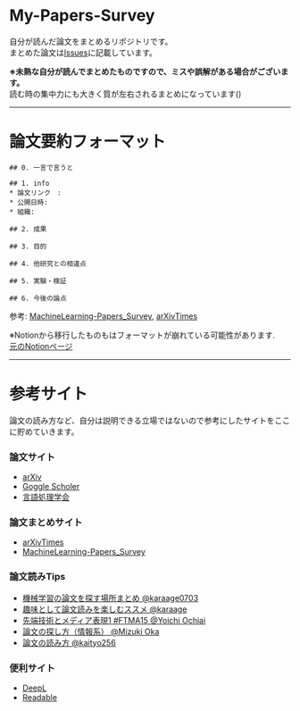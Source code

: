 # My-Papers-Survey

自分が読んだ論文をまとめるリポジトリです。<br>
まとめた論文は[Issues](https://github.com/tsutsumi-ozro/My-Papers-Survey/issues)に記載しています。<br>


**※未熟な自分が読んでまとめたものですので、ミスや誤解がある場合がございます。**<br>
読む時の集中力にも大きく質が左右されるまとめになっています()

---------------------------------------


# 論文要約フォーマット
```
## 0. 一言で言うと

## 1. info
* 論文リンク　: 
* 公開日時: 
* 組織: 

## 2. 成果

## 3. 目的

## 4. 他研究との相違点

## 5. 実験・検証

## 6. 今後の論点

```
参考: [MachineLearning-Papers_Survey](https://github.com/Yagami360/machine-learning-papers-survey/blob/master/README.md), [arXivTimes](https://github.com/arXivTimes/arXivTimes)<br>

※Notionから移行したものもはフォーマットが崩れている可能性があります.<br>
[元のNotionページ](https://temporal-egret-78a.notion.site/Research-e0bc69dfdd044aa3b6107d616ea01f59)


---------------------------------------

# 参考サイト
論文の読み方など、自分は説明できる立場ではないので参考にしたサイトをここに貯めていきます。<br>

### 論文サイト
* [arXiv](https://arxiv.org/)
* [Goggle Scholer](https://scholar.google.co.jp/schhp?hl=ja&as_sdt=0,5)
* [言語処理学会](https://www.anlp.jp/guide/nenji.html)

### 論文まとめサイト
* [arXivTimes](https://github.com/arXivTimes/arXivTimes)
* [MachineLearning-Papers_Survey](https://github.com/Yagami360/machine-learning-papers-survey)

### 論文読みTips
* [機械学習の論文を探す場所まとめ @karaage0703](https://zenn.dev/karaage0703/articles/46806d77983b8a#%E8%AB%96%E6%96%87%E3%82%92%E8%AA%AD%E3%82%93%E3%81%A7%E3%81%BF%E3%82%8B)
* [趣味として論文読みを楽しむススメ @karaage](https://karaage.hatenadiary.jp/entry/2018/08/13/000000)
* [先端技術とメディア表現1 #FTMA15 @Yoichi Ochiai](https://www.slideshare.net/Ochyai/1-ftma15)
* [論文の探し方（情報系） @Mizuki Oka](https://note.com/mizuki_oka/n/nfd3101bec937)
* [論文の読み方 @kaityo256](https://speakerdeck.com/kaityo256/how-to-survey)

### 便利サイト
* [DeepL](https://www.deepl.com/translator)
* [Readable](https://readable.jp/)















